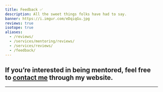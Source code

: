 ```yaml
---
title: Feedback ✅
description: All the sweet things folks have had to say.
banner: https://i.imgur.com/eDqiqGu.jpg
reviews: true
isotope: true
aliases:
  - /reviews/
  - /services/mentoring/reviews/
  - /services/reviews/
  - /feedback/
---
```


## If you’re interested in being mentored, feel free to [contact me](/contact/) through my website.

---
